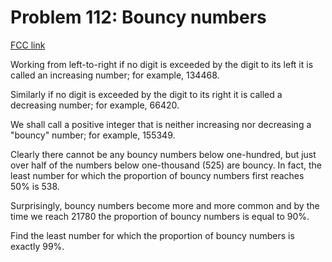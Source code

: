# Problem 112: Bouncy numbers

[FCC link](https://www.freecodecamp.org/learn/coding-interview-prep/project-euler/problem-112-bouncy-numbers)

Working from left-to-right if no digit is exceeded by the digit to its left it
is called an increasing number; for example, 134468.

Similarly if no digit is exceeded by the digit to its right it is called a
decreasing number; for example, 66420.

We shall call a positive integer that is neither increasing nor decreasing a
"bouncy" number; for example, 155349.

Clearly there cannot be any bouncy numbers below one-hundred, but just over half
of the numbers below one-thousand (525) are bouncy. In fact, the least number
for which the proportion of bouncy numbers first reaches 50% is 538.

Surprisingly, bouncy numbers become more and more common and by the time we
reach 21780 the proportion of bouncy numbers is equal to 90%.

Find the least number for which the proportion of bouncy numbers is exactly 99%.
